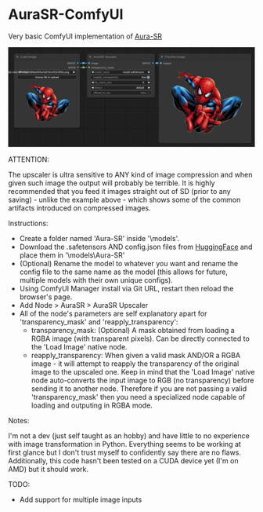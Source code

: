 # AuraSR-ComfyUI
Very basic ComfyUI implementation of [Aura-SR](https://github.com/fal-ai/aura-sr)

![Interface](nodes_preview/pv1.png)


ATTENTION:

The upscaler is ultra sensitive to ANY kind of image compression and when given such image the output will probably be terrible. It is highly recommended that you feed it images straight out of SD (prior to any saving) - unlike the example above - which shows some of the common artifacts introduced on compressed images.



Instructions:
- Create a folder named 'Aura-SR' inside '\models'.
- Download the .safetensors AND config.json files from [HuggingFace](https://huggingface.co/fal/AuraSR/tree/main) and place them in '\models\Aura-SR'
- (Optional) Rename the model to whatever you want and rename the config file to the same name as the model (this allows for future, multiple models with their own unique configs).
- Using ComfyUI Manager install via Git URL, restart then reload the browser's page.
- Add Node > AuraSR > AuraSR Upscaler
- All of the node's parameters are self explanatory apart for 'transparency_mask' and 'reapply_transparency':
  - transparency_mask: (Optional) A mask obtained from loading a RGBA image (with transparent pixels). Can be directly connected to the 'Load Image' native node.
  - reapply_transparency: When given a valid mask AND/OR a RGBA image - it will attempt to reapply the transparency of the original image to the upscaled one. Keep in mind that the 'Load Image' native node auto-converts the input image to RGB (no transparency) before sending it to another node. Therefore if you are not passing a valid 'transparency_mask' then you need a specialized node capable of loading and outputing in RGBA mode.


 
Notes:

I'm not a dev (just self taught as an hobby) and have little to no experience with image transformation in Python. Everything seems to be working at first glance but I don't trust myself to confidently say there are no flaws. Additionally, this code hasn't been tested on a CUDA device yet (I'm on AMD) but it should work.

TODO:
- Add support for multiple image inputs
